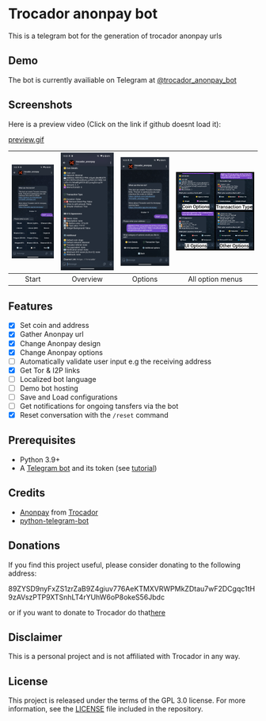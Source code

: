 # Trocador anonpay bot

This is a telegram bot for the generation of trocador anonpay urls

## Demo

The bot is currently availiable on Telegram at [@trocador_anonpay_bot](https://t.me/trocador_anonpay_bot)

## Screenshots

Here is a preview video (Click on the link if github doesnt load it):

[preview.gif](https://s6.gifyu.com/images/S65Cs.gif)

| <img src="images/start.png" width="200"/> | <img src="images/info.png" width="200"/> | <img src="images/options.png" width="200"/> | <img src="images/all_other_options.png" width="400"/> |
| :-----------------------------------------: | :----------------------------------------: | :---------------------------------------: | :----------------------------------------------------: |
|                   Start                   |                 Overview                 |                 Options                 |                   All option menus                   |

## Features

* [X] Set coin and address
* [X] Gather Anonpay url
* [X] Change Anonpay design
* [X] Change Anonpay options
* [ ] Automatically validate user input e.g the receiving address
* [X] Get Tor & I2P links
* [ ] Localized bot language
* [ ] Demo bot hosting
* [ ] Save and Load configurations
* [ ] Get notifications for ongoing tansfers via the bot
* [X] Reset conversation with the `/reset` command

## Prerequisites

- Python 3.9+
- A [Telegram bot](https://core.telegram.org/bots#6-botfather) and its token (see [tutorial](https://core.telegram.org/bots/tutorial#obtain-your-bot-token))

## Credits

- [Anonpay](https://trocador.app/en/anonpay/) from [Trocador](https://trocador.app/en/)
- [python-telegram-bot](https://python-telegram-bot.org)

## Donations

If you find this project useful, please consider donating to the following address:

89ZYSD9nyFxZS1zrZaB9Z4giuv776AeKTMXVRWPMkZDtau7wF2DCgqc1tH9zAVszPTP9XTSnhLT4rYUhW6oP8okeS56Jbdc

or if you want to donate to Trocador do that[here](https://trocador.app/en/about/https:/)

## Disclaimer

This is a personal project and is not affiliated with Trocador in any way.

## License

This project is released under the terms of the GPL 3.0 license. For more information, see the [LICENSE](LICENSE) file included in the repository.
